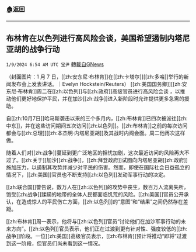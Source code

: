 ###  [:house:返回](README.md)
---


## 布林肯在以色列进行高风险会谈，美国希望遏制内塔尼亚胡的战争行动
`1/9/2024 6:54 AM UTC 宝尹` [轉載自GNews](https://gnews.org/articles/2199728)

（封面图片：1 月 7 日，[[zh:安东尼·布林肯]]在[[zh:卡塔尔]][[zh:多哈]]举行的新闻发布会上发表讲话。｜Evelyn Hockstein/Reuters）
[[zh:美国国务卿]][[zh:安东尼·布林肯]]周二在[[zh:以色列]]与[[zh:政府]]高级官员进行高风险会谈 ，以推动他们更好地保护平民，并在加沙[[zh:战争]]进入新阶段时允许提供更多急需的援助。

自[[zh:10月7日]]哈马斯袭击以来的三个多月内，[[zh:布林肯]]已四次被派往[[zh:中东]]，并在这些访问期间五次访问[[zh:以色列]]。[[zh:布林肯]]之前的每次访问都会与[[zh:总理]][[zh:本杰明·内塔尼亚胡]]及其战时内阁会面。周二他再次这样做。

随着人们对[[zh:战争]]蔓延到更广泛地区的担忧加剧，这次最近访问的风险再大不过了。[[zh:关于]]加沙[[zh:战争]]，[[zh:拜登政府]]试图向内塔尼亚胡[[zh:政府]]施加压力，以遏制其攻势并减少对平民的伤害。然而，即使在国际社会日益孤立的情况下，[[zh:美国]]官员也不断支持[[zh:以色列]]发动军事行动的决定。

[[zh:联合国]]警告说，数万人在[[zh:以色列]]的攻势中丧生，数百万人流离失所，饱受[[zh:战争]]蹂躏的地带的全体人民都面临饥荒的风险。[[zh:美国]]官员公开承认，在造成惊人的平民伤亡方面，[[zh:以色列]]的“意图”和“结果”之间仍然存在差距。

[[zh:布林肯]]周一表示，他将与[[zh:以色列]]官员“讨论他们在加沙军事行动的未来方向”。[[zh:以色列]]官员表示，他们正在过渡到更有针对性、强度较低的[[zh:战争]]阶段。一位[[zh:美国]]高级官员表示，[[zh:布林肯]]预计将推动“即将”过渡到这一阶段，但官员们尚未看到这一情况。


